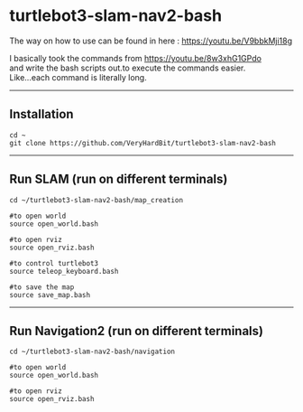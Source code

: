 # turtlebot3-slam-nav2-bash
The way on how to use can be found in here : https://youtu.be/V9bbkMji18g

I basically took the commands from https://youtu.be/8w3xhG1GPdo \
and write the bash scripts out.to execute the commands easier.\
Like...each command is literally long.

***
## Installation
```
cd ~
git clone https://github.com/VeryHardBit/turtlebot3-slam-nav2-bash
```

***
## Run SLAM (run on different terminals)

```
cd ~/turtlebot3-slam-nav2-bash/map_creation

#to open world
source open_world.bash

#to open rviz
source open_rviz.bash

#to control turtlebot3
source teleop_keyboard.bash

#to save the map
source save_map.bash
```
***
## Run Navigation2 (run on different terminals)
```
cd ~/turtlebot3-slam-nav2-bash/navigation

#to open world
source open_world.bash

#to open rviz
source open_rviz.bash
```
